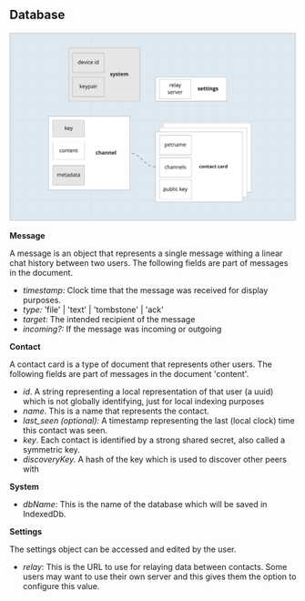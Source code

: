 ## **Database**

![assets/database.png](assets/database.png)

**Message**

A message is an object that represents a single message withing a linear chat
history between two users. The following fields are part of messages in the
document. 

- *timestamp:* Clock time that the message was received for display purposes.
- *type:* 'file' | 'text' | 'tombstone' | 'ack'
- *target*: The intended recipient of the message
- *incoming?:* If the message was incoming or outgoing

**Contact** 

A contact card is a type of document that represents other users. The following fields are part of messages in the document 'content'. 

- *id*. A string representing a local representation of that user (a uuid) which is not globally identifying, just for local indexing purposes
- *name*. This is a name that represents the contact.
- *last_seen (optional):* A timestamp representing the last (local clock) time this contact was seen.
- *key*. Each contact is identified by a strong shared secret, also called a symmetric key.
- *discoveryKey.* A hash of the key which is used to discover other peers with


**System**

- *dbName*: This is the name of the database which will be saved in IndexedDb.

**Settings**

The settings object can be accessed and edited by the user.

- *relay*: This is the URL to use for relaying data between contacts. Some users may want to use their own server and this gives them the option to configure this value. 